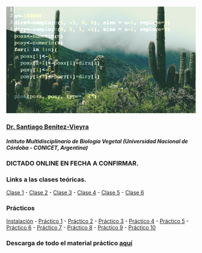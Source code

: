 ![fig1](/images/cactus.png)

### [Dr. Santiago Benitez-Vieyra](http://santiagombv.github.io/) 
#### *Intituto Multidisciplinario de Biología Vegetal (Universidad Nacional de Córdoba - CONICET, Argentina)*

### DICTADO ONLINE EN FECHA A CONFIRMAR. 

### Links a las clases teóricas.
[Clase 1](http://santiagombv.github.io/Curso_R/teor1) - [Clase 2](http://santiagombv.github.io/Curso_R/teor2) - [Clase 3](http://santiagombv.github.io/Curso_R/teor3) - [Clase 4](http://santiagombv.github.io/Curso_R/teor4) - [Clase 5](http://santiagombv.github.io/Curso_R/teor5) - [Clase 6](http://santiagombv.github.io/Curso_R/teor6)

### Prácticos
[Instalación](https://santiagombv.github.io/Curso_R/Instalacion) - [Práctico 1](https://santiagombv.github.io/Curso_R/practico01) - [Práctico 2](https://santiagombv.github.io/Curso_R/practico02) - [Práctico 3](https://santiagombv.github.io/Curso_R/practico03) - [Práctico 4](https://santiagombv.github.io/Curso_R/practico04) - [Práctico 5](https://santiagombv.github.io/Curso_R/practico05) - [Práctico 6](https://santiagombv.github.io/Curso_R/practico06) - [Práctico 7](https://santiagombv.github.io/Curso_R/practico07) - [Práctico 8](https://santiagombv.github.io/Curso_R/practico08) - [Práctico 9](https://santiagombv.github.io/Curso_R/practico09) - [Práctico 10](https://santiagombv.github.io/Curso_R/practico10)

### Descarga de todo el material práctico [aquí](https://github.com/santiagombv/cursoR/archive/master.zip)   

